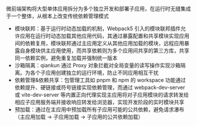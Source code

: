 微前端架构将大型单体应用拆分为多个独立开发和部署子应用，在运行时无缝集成于一个整体，从根本上改变传统依赖管理模式

* 模块联邦：基于运行时动态加载的机制，Webpack5 引入的模块联邦插件允许应用在运行时动态加载其他应用代码，其通过暴露配置和共享模块实现应用间的依赖复用，模块联邦通过主应用定义从其他应用加载的模块，远程应用暴露自身模块供主应用使用，而共享依赖则为多个应用间共享的第三方库，共享同一依赖实例，避免重复加载并强制统一版本
* 沙箱隔离：qiankun 通过 Proxy 对象拦截对全局变量的读写操作实现沙箱隔离。为各个子应用创建独立的运行环境，防止不同应用相互干扰
* 依赖管理&依赖共享：包管理工具如 pnpm 和 npm 的 workspace 功能通过依赖提升、硬链接或符号链接实现依赖管理，而通过 webpack-dev-server 或 vite-dev-server 等内置正向代理实现主应用将对子应用模块的请求转发给相应子应用服务端并接收响应转发给浏览器，实现开发阶段的实时模块共享
* 预加载：通过在主应用中预加载所有子应用可能的公共依赖，避免请求瀑布（主应用加载 -> 子应用加载 -> 子应用的公共依赖加载）

